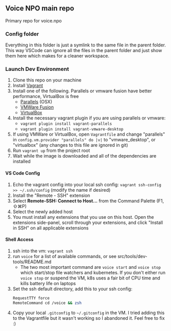 ## Voice NPO main repo

Primary repo for voice.npo

### Config folder

Everything in this folder is just a symlink to the same file in the parent folder. This way VSCode can ignore all the files in the parent folder and just show them here which makes for a cleaner workspace.

### Launch Dev Environment

1. Clone this repo on your machine
1. Install [Vagrant](https://www.vagrantup.com/downloads)
1. Install one of the following. Parallels or vmware fusion have better performance, VirtualBox is free
   - [Parallels](https://www.parallels.com/) (OSX)
   - [VMWare Fusion](https://www.vmware.com/products/fusion.html)
   - [VirtualBox](https://www.virtualbox.org/)
1. Install the necessary vagrant plugin if you are using parallels or vmware:
   - `vagrant plugin install vagrant-parallels`
   - `vagrant plugin install vagrant-vmware-desktop`
1. If using VMWare or VirtualBox, open `Vagrantfile` and change "parallels" in `config.vm.provider "parallels" do |v|` to "vmware_desktop", or "virtualbox" (any changes to this file are ignored in git)
1. Run `vagrant up` from the project root
1. Wait while the image is downloaded and all of the dependencies are installed

#### VS Code Config

1.  Echo the vagrant config into your local ssh config: `vagrant ssh-config >> ~/.ssh/config` (modify the name if desired)
1.  Install the "Remote - SSH" extension
1.  Select **Remote-SSH: Connect to Host...** from the Command Palette (F1, ⇧⌘P)
1.  Select the newly added host
1.  You must install any extensions that you use on this host. Open the extensions side-panel, scroll through your extensions, and click "Install in SSH" on all applicable extensions

#### Shell Access

1.  ssh into the vm: `vagrant ssh`
1.  run `voice` for a list of available commands, or see src/tools/dev-tools/README.md
    - The two most important command are `voice start` and `voice stop` which start/stop file watchers and kubernetes. If you don't either run `voice stop` or suspend the VM, k8s uses a fair bit of CPU time and kills battery life on laptops
1.  Set the ssh default directory, add this to your ssh config:
    ```sh
    RequestTTY force
    RemoteCommand cd /voice && zsh
    ```
1.  Copy your local `.gitconfig` to `~/.gitconfig` in the VM. I tried adding this to the Vagrantfile but it wasn't working so I abandoned it. Feel free to fix :)
